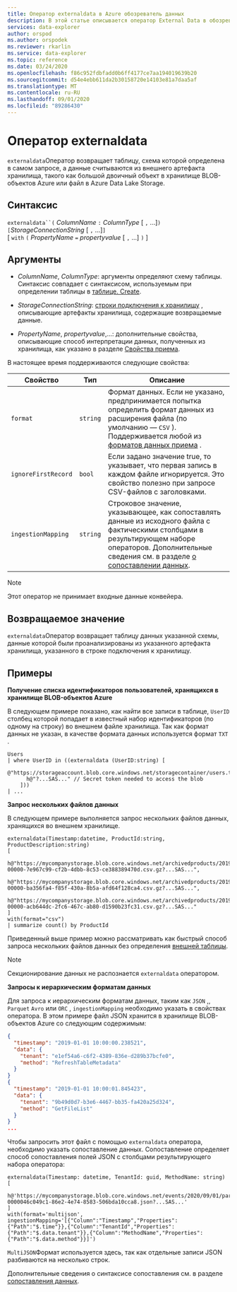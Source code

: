 ```yaml
---
title: Оператор externaldata в Azure обозреватель данных
description: В этой статье описывается оператор External Data в обозреватель данных Azure.
services: data-explorer
author: orspod
ms.author: orspodek
ms.reviewer: rkarlin
ms.service: data-explorer
ms.topic: reference
ms.date: 03/24/2020
ms.openlocfilehash: f86c952fdbfadd0b6ff4177ce7aa194019639b20
ms.sourcegitcommit: d54e4ebb611da2b30158720e14103e81a7daa5af
ms.translationtype: MT
ms.contentlocale: ru-RU
ms.lasthandoff: 09/01/2020
ms.locfileid: "89286430"
---
```

# <a name="externaldata-operator"></a>Оператор externaldata

`externaldata`Оператор возвращает таблицу, схема которой определена в самом запросе, а данные считываются из внешнего артефакта хранилища, такого как большой двоичный объект в хранилище BLOB-объектов Azure или файл в Azure Data Lake Storage.

## <a name="syntax"></a>Синтаксис

`externaldata``(` *ColumnName* `:` *ColumnType* [ `,` ...]`)`   
`[`*StorageConnectionString* [ `,` ...]`]`   
[ `with` `(` *PropertyName* `=` *propertyvalue* [ `,` ...] `)` ]

## <a name="arguments"></a>Аргументы

* *ColumnName*, *ColumnType*: аргументы определяют схему таблицы.
  Синтаксис совпадает с синтаксисом, используемым при определении таблицы в [таблице. Create](../management/create-table-command.md).

* *StorageConnectionString*: [строки подключения к хранилищу](../api/connection-strings/storage.md) , описывающие артефакты хранилища, содержащие возвращаемые данные.

* *PropertyName*, *propertyvalue*,...: дополнительные свойства, описывающие способ интерпретации данных, полученных из хранилища, как указано в разделе [Свойства приема](../../ingestion-properties.md).

В настоящее время поддерживаются следующие свойства:

| Свойство         | Тип     | Описание       |
|------------------|----------|-------------------|
| `format`         | `string` | Формат данных. Если не указано, предпринимается попытка определить формат данных из расширения файла (по умолчанию — `CSV` ). Поддерживается любой из [форматов данных приема](../../ingestion-supported-formats.md) . |
| `ignoreFirstRecord` | `bool` | Если задано значение true, то указывает, что первая запись в каждом файле игнорируется. Это свойство полезно при запросе CSV-файлов с заголовками. |
| `ingestionMapping` | `string` | Строковое значение, указывающее, как сопоставлять данные из исходного файла с фактическими столбцами в результирующем наборе операторов. Дополнительные сведения см. в разделе [о сопоставлении данных](../management/mappings.md). |


> [!NOTE]
> Этот оператор не принимает входные данные конвейера.

## <a name="returns"></a>Возвращаемое значение

`externaldata`Оператор возвращает таблицу данных указанной схемы, данные которой были проанализированы из указанного артефакта хранилища, указанного в строке подключения к хранилищу.

## <a name="examples"></a>Примеры

**Получение списка идентификаторов пользователей, хранящихся в хранилище BLOB-объектов Azure**

В следующем примере показано, как найти все записи в таблице, `UserID` столбец которой попадает в известный набор идентификаторов (по одному на строку) во внешнем файле хранилища. Так как формат данных не указан, в качестве формата данных используется формат `TXT` .

```kusto
Users
| where UserID in ((externaldata (UserID:string) [
    @"https://storageaccount.blob.core.windows.net/storagecontainer/users.txt" 
      h@"?...SAS..." // Secret token needed to access the blob
    ]))
| ...
```

**Запрос нескольких файлов данных**

В следующем примере выполняется запрос нескольких файлов данных, хранящихся во внешнем хранилище.

```kusto
externaldata(Timestamp:datetime, ProductId:string, ProductDescription:string)
[
  h@"https://mycompanystorage.blob.core.windows.net/archivedproducts/2019/01/01/part-00000-7e967c99-cf2b-4dbb-8c53-ce388389470d.csv.gz?...SAS...",
  h@"https://mycompanystorage.blob.core.windows.net/archivedproducts/2019/01/02/part-00000-ba356fa4-f85f-430a-8b5a-afd64f128ca4.csv.gz?...SAS...",
  h@"https://mycompanystorage.blob.core.windows.net/archivedproducts/2019/01/03/part-00000-acb644dc-2fc6-467c-ab80-d1590b23fc31.csv.gz?...SAS..."
]
with(format="csv")
| summarize count() by ProductId
```

Приведенный выше пример можно рассматривать как быстрый способ запроса нескольких файлов данных без определения [внешней таблицы](schema-entities/externaltables.md).

> [!NOTE]
> Секционирование данных не распознается `externaldata` оператором.

**Запросы к иерархическим форматам данных**

Для запроса к иерархическим форматам данных, таким как `JSON` ,, `Parquet` `Avro` или `ORC` , `ingestionMapping` необходимо указать в свойствах оператора. В этом примере файл JSON хранится в хранилище BLOB-объектов Azure со следующим содержимым:

```JSON
{
  "timestamp": "2019-01-01 10:00:00.238521",   
  "data": {    
    "tenant": "e1ef54a6-c6f2-4389-836e-d289b37bcfe0",   
    "method": "RefreshTableMetadata"   
  }   
}   
{
  "timestamp": "2019-01-01 10:00:01.845423",   
  "data": {   
    "tenant": "9b49d0d7-b3e6-4467-bb35-fa420a25d324",   
    "method": "GetFileList"   
  }   
}
...
```

Чтобы запросить этот файл с помощью `externaldata` оператора, необходимо указать сопоставление данных. Сопоставление определяет способ сопоставления полей JSON с столбцами результирующего набора оператора:

```kusto
externaldata(Timestamp: datetime, TenantId: guid, MethodName: string)
[ 
   h@'https://mycompanystorage.blob.core.windows.net/events/2020/09/01/part-0000046c049c1-86e2-4e74-8583-506bda10cca8.json?...SAS...'
]
with(format='multijson', ingestionMapping='[{"Column":"Timestamp","Properties":{"Path":"$.time"}},{"Column":"TenantId","Properties":{"Path":"$.data.tenant"}},{"Column":"MethodName","Properties":{"Path":"$.data.method"}}]')
```

`MultiJSON`Формат используется здесь, так как отдельные записи JSON разбиваются на несколько строк.

Дополнительные сведения о синтаксисе сопоставления см. в разделе [сопоставления данных](../management/mappings.md).
